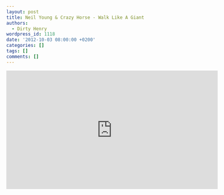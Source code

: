 ```yaml
---
layout: post
title: Neil Young & Crazy Horse - Walk Like A Giant
authors:
  - Dirty Henry
wordpress_id: 1118
date: '2012-10-03 08:00:00 +0200'
categories: []
tags: []
comments: []
---
```

<iframe width="560" height="315" src="http://www.youtube.com/embed/Bemz-7fofcs" frameborder="0" allowfullscreen></iframe>

